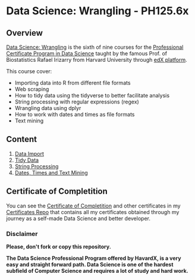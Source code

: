 # Data Science: Wrangling - PH125.6x

## Overview
[Data Science: Wrangling](https://www.edx.org/course/data-science-wrangling-2) is the sixth of nine courses for the [Professional Certificate Program in Data Science](https://www.edx.org/professional-certificate/harvardx-data-science) taught by the famous Prof. of Biostatistics Rafael Irizarry from Harvard University through [edX platform](https://www.edx.org).

This course cover:
- Importing data into R from different file formats
- Web scraping
- How to tidy data using the tidyverse to better facilitate analysis
- String processing with regular expressions (regex)
- Wrangling data using dplyr
- How to work with dates and times as file formats
- Text mining

## Content

1. [Data Import](./01%20-%20Data%20Import)
2. [Tidy Data](./02%20-%20Tidy%20Data)
3. [String Processing](./03%20-%20String%20Processing)
4. [Dates, Times and Text Mining](./04%20-%20Dates%2C%20Times%20Text%20Mining)


## Certificate of Completition
You can see the [Certificate of Completition](https://github.com/AlessandroCorradini/Certificates/blob/master/EdX%20-%20Harvard%20University%20-%20PH125.6x%20Data%20Science%20Wrangling.pdf) and other certificates in my [Certificates Repo](https://github.com/AlessandroCorradini/Certificates) that contains all my certificates obtained through my journey as a self-made Data Science and better developer.



### Disclaimer
**Please, don't fork or copy this repository.**

**The Data Science Professional Program offered by HavardX, is a very easy and straight forward path. Data Science is one of the hardest subfield of Computer Science and requires a lot of study and hard work.**
